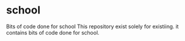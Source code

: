 # school
Bits of code done for school
This repository exist solely for existiing. it contains bits of code done for school.
